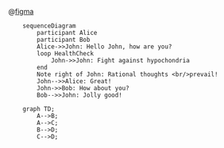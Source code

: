 @[figma](https://www.figma.com/files/team/1440146361004093722/drafts?fuid=1440146359211881782)

```mermaid
    sequenceDiagram
        participant Alice
        participant Bob
        Alice->>John: Hello John, how are you?
        loop HealthCheck
            John->>John: Fight against hypochondria
        end
        Note right of John: Rational thoughts <br/>prevail!
        John-->>Alice: Great!
        John->>Bob: How about you?
        Bob-->>John: Jolly good!
```

```mermaid
    graph TD;
        A-->B;
        A-->C;
        B-->D;
        C-->D;

```